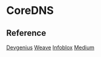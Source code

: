 # CoreDNS

## Reference

[Devgenius](https://blog.devgenius.io/k8s-dns-b798ea9db512)
[Weave](https://www.weave.works/blog/kubernetes-patterns-the-service-discovery-pattern)
[Infoblox](https://www.weave.works/blog/kubernetes-patterns-the-service-discovery-pattern)
[Medium](https://medium.com/kubernetes-tutorials/kubernetes-dns-for-services-and-pods-664804211501)